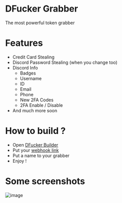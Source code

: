 # DFucker Grabber
The most powerful token grabber

# Features
- Credit Card Stealing
- Discord Password Stealing (when you change too)
- Discord Info
  - Badges
  - Username
  - ID
  - Email
  - Phone
  - New 2FA Codes
  - 2FA Enable / Disable
- And much more soon

# How to build ?
- Open [DFucker Builder]()
- Put your [webhook link](https://help.dashe.io/en/articles/2521940-how-to-create-a-discord-webhook-url)
- Put a name to your grabber
- Enjoy !

# Some screenshots

![image](https://cdn.discordapp.com/attachments/807584504935743489/807598969151553556/unknown.png)
